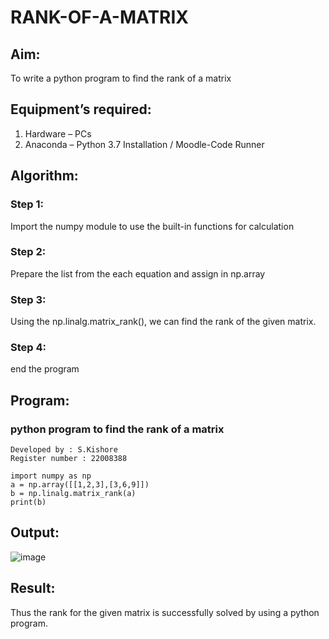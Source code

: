 # RANK-OF-A-MATRIX
## Aim:
To write a python program to find the rank of a matrix
## Equipment’s required:
1. 	Hardware – PCs
2. 	Anaconda – Python 3.7 Installation / Moodle-Code Runner
## Algorithm:
### Step 1:
Import the numpy module to use the built-in functions for calculation 
### Step 2: 
Prepare the list from the each equation and assign in np.array
### Step 3:
 Using the np.linalg.matrix_rank(), we can find the rank of the given matrix.
### Step 4: 
end the program
## Program:
### python program to find the rank of a matrix
```
Developed by : S.Kishore
Register number : 22008388

import numpy as np
a = np.array([[1,2,3],[3,6,9]])
b = np.linalg.matrix_rank(a)
print(b)
```
## Output:
![image](https://user-images.githubusercontent.com/118679883/208288390-a3317c05-c029-4a6a-a430-c40a4d126c7a.png)


## Result:
Thus the rank for the given matrix is successfully solved by  using a python program.

